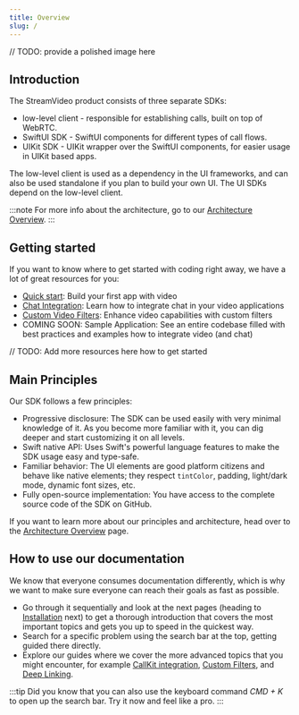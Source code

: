 ```yaml
---
title: Overview
slug: /
---
```


// TODO: provide a polished image here

## Introduction

The StreamVideo product consists of three separate SDKs:

- low-level client - responsible for establishing calls, built on top of WebRTC.
- SwiftUI SDK - SwiftUI components for different types of call flows.
- UIKit SDK - UIKit wrapper over the SwiftUI components, for easier usage in UIKit based apps.

The low-level client is used as a dependency in the UI frameworks, and can also be used standalone if you plan to build your own UI. The UI SDKs depend on the low-level client.

:::note
For more info about the architecture, go to our [Architecture Overview](./architecture.md).
:::

## Getting started

If you want to know where to get started with coding right away, we have a lot of great resources for you:

- [Quick start](quick-start.md): Build your first app with video
- [Chat Integration](../guides/chat-integration.md): Learn how to integrate chat in your video applications
- [Custom Video Filters](../guides/custom-filters.md): Enhance video capabilities with custom filters
- COMING SOON: Sample Application: See an entire codebase filled with best practices and examples how to integrate video (and chat)

// TODO: Add more resources here how to get started

## Main Principles

Our SDK follows a few principles:

- Progressive disclosure: The SDK can be used easily with very minimal knowledge of it. As you become more familiar with it, you can dig deeper and start customizing it on all levels.
- Swift native API: Uses Swift's powerful language features to make the SDK usage easy and type-safe.
- Familiar behavior: The UI elements are good platform citizens and behave like native elements; they respect `tintColor`, padding, light/dark mode, dynamic font sizes, etc.
- Fully open-source implementation: You have access to the complete source code of the SDK on GitHub.

If you want to learn more about our principles and architecture, head over to the [Architecture Overview](./architecture-overview.md) page.

## How to use our documentation

We know that everyone consumes documentation differently, which is why we want to make sure everyone can reach their goals as fast as possible.

- Go through it sequentially and look at the next pages (heading to [Installation](./install.md) next) to get a thorough introduction that covers the most important topics and gets you up to speed in the quickest way.
- Search for a specific problem using the search bar at the top, getting guided there directly.
- Explore our guides where we cover the more advanced topics that you might encounter, for example [CallKit integration](../guides/callkit-integration.md), [Custom Filters](../guides/custom-filters.md), and [Deep Linking](../guides/deep-linking.md).

:::tip
Did you know that you can also use the keyboard command _CMD + K_ to open up the search bar. Try it now and feel like a pro.
:::
